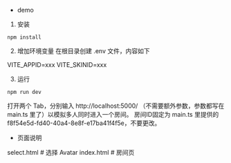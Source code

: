 - demo

1. 安装

```
npm install
```

2. 增加环境变量
在根目录创建 .env 文件，内容如下

VITE_APPID=xxx
VITE_SKINID=xxx

3. 运行

```
npm run dev
```

打开两个 Tab，分别输入 http://localhost:5000/ （不需要额外参数，参数都写在 main.ts 里了）以模拟多人同时进入一个房间。
房间ID固定为 main.ts 里提供的 f8f54e5d-fd40-40a4-8e8f-e17ba41f4f5e，不要更改。


- 页面说明

select.html # 选择 Avatar
index.html  # 房间页

